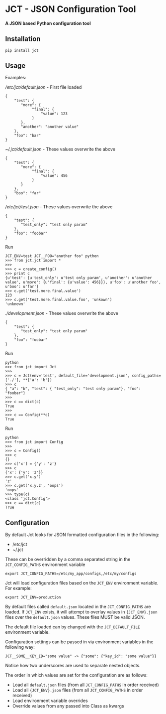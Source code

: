 JCT - JSON Configuration Tool
=====================================
#### A JSON based Python configuration tool

Installation
------------

    pip install jct

Usage
-----

Examples:

*/etc/jct/default.json* - First file loaded

    {
        "test": {
           "more": {
                "final": {
                    "value": 123
                }
           },
           "another": "another value"
        },
        "foo": "bar"
    }

*~/.jct/default.json* - These values overwrite the above

    {
        "test": {
           "more": {
                "final": {
                    "value": 456
                }
           }
        },
        "boo": "far"
    }

*/etc/jct/test.json* - These values overwrite the above

    {
        "test": {
           "test_only": "test only param"
        },
        "foo": "foobar"
    }

Run

    JCT_ENV=test JCT__FOO="another foo" python
    >>> from jct.jct import *
    >>>
    >>> c = create_config()
    >>> print c
    {u'test': {u'test_only': u'test only param', u'another': u'another value', u'more': {u'final': {u'value': 456}}}, u'foo': u'another foo', u'boo': u'far'}
    >>> c.get('test.more.final.value')
    123
    >>> c.get('test.more.final.value.foo', 'unkown')
    'unknown'

*./development.json* - These values overwrite the above

    {
        "test": {
           "test_only": "test only param"
        },
        "foo": "foobar"
    }

Run

    python
    >>> from jct import Jct
    >>>
    >>> c = Jct(env='test', default_file='development.json', config_paths=['./'], **{'a': 'b'})
    >>> c
    { "a": "b", "test": { "test_only": "test only param"}, "foo": "foobar"}
    >>>
    >>> c == dict(c)
    True
    >>>
    >>> c == Config(**c)
    True

Run

    python
    >>> from jct import Config
    >>>
    >>> c = Config()
    >>> c
    {}
    >>> c['x'] = {'y': 'z'}
    >>> c
    {'x': {'y': 'z'}}
    >>> c.get('x.y')
    'z'
    >>> c.get('x.y.z', 'oops')
    'oops'
    >>> type(c)
    <class 'jct.Config'>
    >>> c == dict(c)
    True




Configuration
-------------

By default Jct looks for JSON formatted configuration files in the following:

* /etc/jct
* ~/.jct

These can be overridden by a comma separated string in the `JCT_CONFIG_PATHS` environment variable

    export JCT_CONFIG_PATHS=/etc/my_app/configs,/etc/my/configs

Jct will load configuration files based on the `JCT_ENV` environment variable. For example:

    export JCT_ENV=production

By default files called `default.json` located in the `JCT_CONFIG_PATHS` are loaded. If `JCT_ENV` exists, it will attempt to overlay values in `{JCT_ENV}.json` files over the `default.json` values. These files MUST be valid JSON.

The default file loaded can by changed with the `JCT_DEFAULT_FILE` environment variable.

Configuration settings can be passed in via environment variables in the following way:

    JCT__SOME__KEY_ID="some value" -> {"some": {"key_id": "some value"}}

Notice how two underscores are used to separate nested objects.

The order in which values are set for the configuration are as follows:

* Load all `default.json` files (from all `JCT_CONFIG_PATHS` in order received)
* Load all `{JCT_ENV}.json` files (from all `JCT_CONFIG_PATHS` in order received)
* Load environment variable overrides
* Override values from any passed into Class as kwargs
